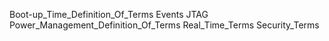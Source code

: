 Boot-up_Time_Definition_Of_Terms
Events
JTAG
Power_Management_Definition_Of_Terms
Real_Time_Terms
Security_Terms
